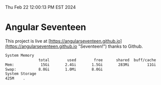 Thu Feb 22 12:00:13 PM EST 2024

# Angular Seventeen


This project is live at [https://angularseventeen.github.io](https://angularseventeen.github.io "Seventeen!") thanks to Github.

```bash
System Memory
               total        used        free      shared  buff/cache   available
Mem:            15Gi       2.4Gi       1.5Gi       283Mi        11Gi        12Gi
Swap:          8.0Gi       1.0Mi       8.0Gi
System Storage
425M	.
```
```bash
